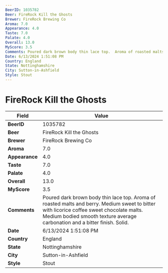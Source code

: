 ```yaml
---
BeerID: 1035782
Beer: FireRock Kill the Ghosts
Brewer: FireRock Brewing Co
Aroma: 7.0
Appearance: 4.0
Taste: 7.0
Palate: 4.0
Overall: 13.0
MyScore: 3.5
Comments: Poured dark brown body thin lace top.  Aroma of roasted malts and berry.  Medium sweet to bitter with licorice coffee sweet chocolate malts.  Medium bodied smooth texture average carbonation and a bitter finish.  Solid.
Date: 6/13/2024 1:51:08 PM
Country: England
State: Nottinghamshire
City: Sutton-in-Ashfield
Style: Stout
---
```


# FireRock Kill the Ghosts

| Field         | Value |
|---------------|-------|
| **BeerID** | 1035782 |
| **Beer** | FireRock Kill the Ghosts |
| **Brewer** | FireRock Brewing Co |
| **Aroma** | 7.0 |
| **Appearance** | 4.0 |
| **Taste** | 7.0 |
| **Palate** | 4.0 |
| **Overall** | 13.0 |
| **MyScore** | 3.5 |
| **Comments** | Poured dark brown body thin lace top.  Aroma of roasted malts and berry.  Medium sweet to bitter with licorice coffee sweet chocolate malts.  Medium bodied smooth texture average carbonation and a bitter finish.  Solid.  |
| **Date** | 6/13/2024 1:51:08 PM |
| **Country** | England |
| **State** | Nottinghamshire |
| **City** | Sutton-in-Ashfield |
| **Style** | Stout |
